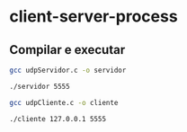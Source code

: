 # client-server-process

## Compilar e executar

```Bash
gcc udpServidor.c -o servidor

./servidor 5555
```

```Bash
gcc udpCliente.c -o cliente

./cliente 127.0.0.1 5555
```

